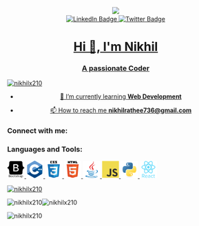 <div id="header" align="center">
        <img src="https://media.giphy.com/media/2IudUHdI075HL02Pkk/giphy.gif" width="150"/>
      </div>
      <div id="badges" align ="center">
        <a href="https://www.linkedin.com/in/nikhilrathee210">
          <img src="https://img.shields.io/badge/LinkedIn-blue?style=for-the-badge&logo=linkedin&logoColor=white" alt="LinkedIn Badge"/>
        </a>
        <a href="https://twitter.com/NikhilRathee210">
          <img src="https://img.shields.io/badge/Twitter-blue?style=for-the-badge&logo=twitter&logoColor=white" alt="Twitter Badge"/>
        
<h1 align="center">Hi 👋, I'm Nikhil</h1>
<h3 align="center">A passionate Coder</h3>

<p align="left"> <img src="https://komarev.com/ghpvc/?username=nikhilx210&label=Profile%20views&color=0e75b6&style=flat" alt="nikhilx210" /> </p>


- 🌱 I’m currently learning **Web Development**

- 📫 How to reach me **nikhilrathee736@gmail.com**

<h3 align="left">Connect with me:</h3>
<p align="left">
</p>

<h3 align="left">Languages and Tools:</h3>
<p align="left"> <a href="https://getbootstrap.com" target="_blank" rel="noreferrer"> <img src="https://raw.githubusercontent.com/devicons/devicon/master/icons/bootstrap/bootstrap-plain-wordmark.svg" alt="bootstrap" width="40" height="40"/> </a> <a href="https://www.w3schools.com/cpp/" target="_blank" rel="noreferrer"> <img src="https://raw.githubusercontent.com/devicons/devicon/master/icons/cplusplus/cplusplus-original.svg" alt="cplusplus" width="40" height="40"/> </a> <a href="https://www.w3schools.com/css/" target="_blank" rel="noreferrer"> <img src="https://raw.githubusercontent.com/devicons/devicon/master/icons/css3/css3-original-wordmark.svg" alt="css3" width="40" height="40"/> </a>
<a href="https://www.w3.org/html/" target="_blank" rel="noreferrer"> <img src="https://raw.githubusercontent.com/devicons/devicon/master/icons/html5/html5-original-wordmark.svg" alt="html5" width="40" height="40"/> </a> <a href="https://www.java.com" target="_blank" rel="noreferrer"> <img src="https://raw.githubusercontent.com/devicons/devicon/master/icons/java/java-original.svg" alt="java" width="40" height="40"/> </a> <a href="https://developer.mozilla.org/en-US/docs/Web/JavaScript" target="_blank" rel="noreferrer"> <img src="https://raw.githubusercontent.com/devicons/devicon/master/icons/javascript/javascript-original.svg" alt="javascript" width="40" height="40"/> </a> <a href="https://www.python.org" target="_blank" rel="noreferrer"> <img src="https://raw.githubusercontent.com/devicons/devicon/master/icons/python/python-original.svg" alt="python" width="40" height="40"/> </a> <a href="https://reactjs.org/" target="_blank" rel="noreferrer"> <img src="https://raw.githubusercontent.com/devicons/devicon/master/icons/react/react-original-wordmark.svg" alt="react" width="40" height="40"/> </a> </p>
<p align="left"> <a href="https://github.com/ryo-ma/github-profile-trophy"><img src="https://github-profile-trophy.vercel.app/?username=nikhilx210" alt="nikhilx210" /></a></p>
<p><img align="left" src="https://github-readme-stats.vercel.app/api/top-langs?username=nikhilx210&show_icons=true&locale=en&layout=compact" alt="nikhilx210" /></p
<p>&nbsp;<img align="left" src="https://github-readme-stats.vercel.app/api?username=nikhilx210&show_icons=true&locale=en" alt="nikhilx210" /></p>
<p><img align="left" src="https://github-readme-streak-stats.herokuapp.com/?user=nikhilx210&" alt="nikhilx210" /></p>
